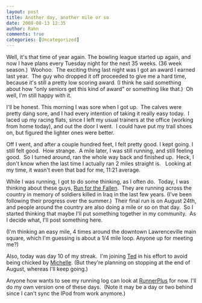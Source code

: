 ```yaml
---
layout: post
title: Another day, another mile or so
date: 2008-08-13 12:35
author: Rahn
comments: true
categories: [Uncategorized]
---
```

Well, it's that time of year again. The bowling league started up again, and now I have plans every Tuesday night for the next 35 weeks. (36 week season.)  Woohoo.  The exciting thing last night was I got an award I earned last year.  The guy who dropped it off proceeded to give me a hard time, because it's still a pretty low scoring award. (I think he said something about how "only seniors get this kind of award" or something like that.)  Oh well, I'm still happy with it. 

I'll be honest. This morning I was sore when I got up.  The calves were pretty dang sore, and I had every intention of taking it really easy today.  I laced up my racing flats, since I left my usual trainers at the office (working from home today), and out the door I went.  I could have put my trail shoes on, but figured the lighter ones were better.

Off I went, and after a couple hundred feet, I felt pretty good. I kept going. I still felt good.  How strange.  A mile later, I was still running, and still feeling good.  So I turned around, ran the whole way back and finished up.  Heck, I don't know when the last time I actually ran 2 miles straight is.   Looking at my time, it wasn't even that bad for me, 11:21 average.

While I was running, I got to do some thinking, as I often do.  Today, I was thinking about these guys, <a href="http://blog.runforthefallen.org/">Run for the Fallen</a>.  They are running across the country in memory of soldiers killed in Iraq in the last few years. (I've been following their progress over the summer.)  Their final run is on August 24th, and people around the country are also doing a mile or so on that day.  So I started thinking that maybe I'll put something together in my community.  As I decide what, I'll post something here.

(I'm thinking an easy mile, 4 times around the downtown Lawrenceville main square, which I'm guessing is about a 1/4 mile loop. Anyone up for meeting me?)

Also, today was day 10 of my streak.  I'm joining <a href="http://seetedrun.blogspot.com/">Ted</a> in his effort to avoid being chicked by <a href="http://runningdowndreams.wordpress.com/">Michelle</a>. (But they're planning on stopping at the end of August, whereas I'll keep going.)

Anyone how wants to see my running log can look at <a href="http://www.runnerplus.com/people/bigrahn">RunnerPlus</a> for now. I'll do my own version one of these days.  (Note it may be a day or two behind since I can't sync the IPod from work anymore.)
